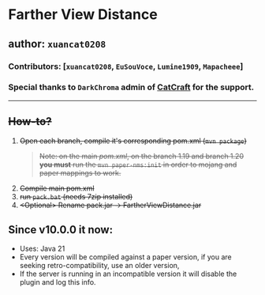 # Farther View Distance

## author: `xuancat0208`

### Contributors: [``xuancat0208``, ``EuSouVoce``, ``Lumine1909``, ``Mapacheee``]

### Special thanks to `DarkChroma` admin of [CatCraft](https://catcraft.net/) for the support.

---

## ~~How-to?~~

1. ~~Open each branch, compile it's corresponding pom.xml (`mvn package`)~~
    > ~~Note: on the main _pom.xml_, on the branch 1.19 and branch 1.20 **you must** run the `mvn paper-nms:init` in order to mojang and paper mappings to work.~~
2. ~~Compile main pom.xml~~
3. ~~run `pack.bat` (needs 7zip installed)~~
4. ~~\<Optional> Rename pack.jar -> FartherViewDistance.jar~~

## Since v10.0.0 **it now**:
*  Uses: Java 21
* Every version will be compiled against a paper version, if you are seeking retro-compatibility, use an older version,
* If the server is running in an incompatible version it will disable the plugin and log this info.
